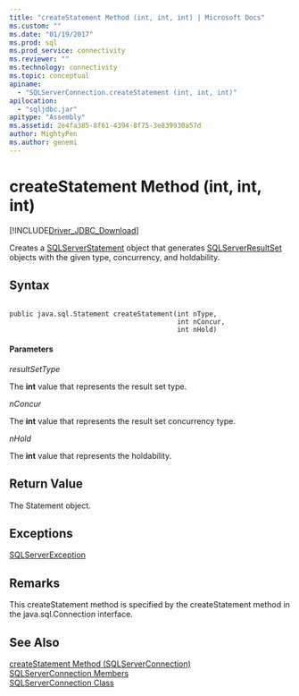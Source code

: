 ```yaml
---
title: "createStatement Method (int, int, int) | Microsoft Docs"
ms.custom: ""
ms.date: "01/19/2017"
ms.prod: sql
ms.prod_service: connectivity
ms.reviewer: ""
ms.technology: connectivity
ms.topic: conceptual
apiname: 
  - "SQLServerConnection.createStatement (int, int, int)"
apilocation: 
  - "sqljdbc.jar"
apitype: "Assembly"
ms.assetid: 2e4fa385-8f61-4394-8f75-3e839930a57d
author: MightyPen
ms.author: genemi
---
```

# createStatement Method (int, int, int)
[!INCLUDE[Driver_JDBC_Download](../../../includes/driver_jdbc_download.md)]

  Creates a [SQLServerStatement](../../../connect/jdbc/reference/sqlserverstatement-class.md) object that generates [SQLServerResultSet](../../../connect/jdbc/reference/sqlserverresultset-class.md) objects with the given type, concurrency, and holdability.  
  
## Syntax  
  
```  
  
public java.sql.Statement createStatement(int nType,  
                                          int nConcur,  
                                          int nHold)  
```  
  
#### Parameters  
 *resultSetType*  
  
 The **int** value that represents the result set type.  
  
 *nConcur*  
  
 The **int** value that represents the result set concurrency type.  
  
 *nHold*  
  
 The **int** value that represents the holdability.  
  
## Return Value  
 The Statement object.  
  
## Exceptions  
 [SQLServerException](../../../connect/jdbc/reference/sqlserverexception-class.md)  
  
## Remarks  
 This createStatement method is specified by the createStatement method in the java.sql.Connection interface.  
  
## See Also  
 [createStatement Method &#40;SQLServerConnection&#41;](../../../connect/jdbc/reference/createstatement-method-sqlserverconnection.md)   
 [SQLServerConnection Members](../../../connect/jdbc/reference/sqlserverconnection-members.md)   
 [SQLServerConnection Class](../../../connect/jdbc/reference/sqlserverconnection-class.md)  
  
  
